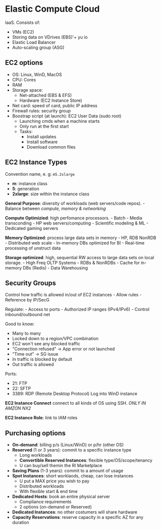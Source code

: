# Elastic Compute Cloud
IaaS. Consists of: 
- VMs (EC2)
- Storing data on VDrives (EBS)'+   yu io
- Elastic Load Balancer
- Auto-scaling group (ASG)

## EC2 options
- OS: Linux, WinD, MacOS
- CPU: Cores
- RAM
- Storage space:
    - Net-attached (EBS & EFS)
    - Hardware (EC2 Instance Store)
- Net card: speed of card, public IP address
- Firewall rules: security group
- Boostrap script (at launch): EC2 User Data (sudo root)
    - Launching cmds  when a machine starts
    - Only run at the first start
    - Tasks: 
        - Install updates
        - Install software
        - Download common files

## EC2 Instance Types
Convention name, e. g: `m5.2xlarge`
- **m**: instance class
- **5**: generation
- **2xlarge**: size within the instance class

**General Purpose**: diversity of workloads (web servers/code repos).
    - Balance between *compute, memory & networking*

**Compute Optimizied**: high perfomance processors.
    - Batch
    - Media transconding
    - HP web servers/computing
    - Scientific modeling & ML
    - Dedicated gaming servers

**Memory Optimized**: process large data sets in memory
    - HP, RDB NonRDB
    - Distributed web scale
    - In-memory DBs optimized for BI
    - Real-time processing of unstruct data

**Storage optimized**: high, sequential RW access to large data sets on local 
storage.
    - High Freq OLTP Systems
    - RDBs & NonRDBs
    - Cache for in-memory DBs (Redis)
    - Data Warehousing

## Security Groups
Control how traffic is allowed in/out of EC2 instances
    - Allow rules
    - Reference by IP/SecG

Regulate:
    - Access to ports
    - Authorized IP ranges (IPv4/IPv6)
    - Control inbound/outbound net

Good to know:
- Many to many
- Locked down to a region/VPC combination
- EC2 won't see any blocked traffic
- "Connection refused" -> App error or not launched
- "Time out" -> SG issue
- In traffic is blocked by default
- Out traffic is allowed

Ports: 
- 21: FTP 
- 22: SFTP 
- 3389: RDP (Remote Desktop Protocol) Log into WinD instance

**EC2 Instance Connect** connect to all kinds of OS using SSH. *ONLY IN AMZON NX2*

**EC2 Instance Role**: link to IAM roles

## Purchasing options
- **On-demand**: billing p/s (Linux/WinD) or p/hr (other OS)
- **Reserved** (1 or 3 years): commit to a specific instance type
    - Long workloads
    - **Convertible Reserved Instances**: flexible type/OS/scope/tenancy
    - U can buy/sell themin the RI Marketplace
- **Saving Plans** (1-3 years): commit to a amount of usage
- **Spot Instances**: short worklaods, cheap, can lose instances
    - U put a MAX price you wish to pay
    - Distributed workloads
    - With flexible start & end time
- **Dedicated Hosts**: book an entire physical server
    - Compliance requirements
    - 2 options (on-demand or Reserved)
- **Dedicated Instances**: no other costumers will share hardware
- **Capacity Reservations**: reserve capacity in a specific AZ for any duration